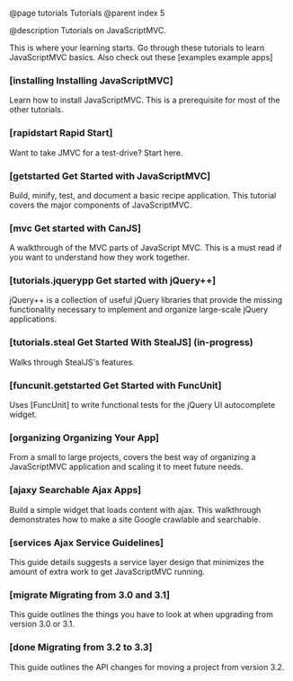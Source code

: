 @page tutorials Tutorials
@parent index 5

@description Tutorials on JavaScriptMVC.

This is where your learning starts. Go through these tutorials to learn JavaScriptMVC basics. Also check out these [examples example apps]

### [installing Installing JavaScriptMVC]

Learn how to install JavaScriptMVC.  This is a prerequisite 
for most of the other tutorials.

### [rapidstart Rapid Start]

Want to take JMVC for a test-drive?  Start here.

### [getstarted Get Started with JavaScriptMVC]

Build, minify, test, and document a basic recipe application.  This tutorial
covers the major components of JavaScriptMVC.

### [mvc Get started with CanJS]

A walkthrough of the MVC parts of JavaScript MVC.  This is a must read if you 
want to understand how they work together.

### [tutorials.jquerypp Get started with jQuery++]

jQuery++ is a collection of useful jQuery libraries that provide the missing 
functionality necessary to implement and organize large-scale jQuery applications.

### [tutorials.steal Get Started With StealJS] (in-progress)

Walks through StealJS's features.

### [funcunit.getstarted Get Started with FuncUnit]

Uses [FuncUnit] to write functional tests for the jQuery UI 
autocomplete widget.

### [organizing Organizing Your App]

From a small to large projects, 
covers the best way of organizing a JavaScriptMVC application and
scaling it to meet future needs.

### [ajaxy Searchable Ajax Apps]

Build a simple widget 
that loads content with ajax.  This walkthrough demonstrates how to make
a site Google crawlable and searchable.

### [services Ajax Service Guidelines]

This guide details suggests a service layer design that minimizes the amount of extra work to get JavaScriptMVC running.

### [migrate Migrating from 3.0 and 3.1]

This guide outlines the things you have to look at when upgrading from version 3.0 or 3.1.

### [done Migrating from 3.2 to 3.3]

This guide outlines the API changes for moving a project from version 3.2.
